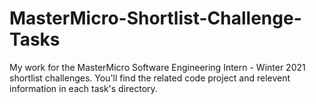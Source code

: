 # MasterMicro-Shortlist-Challenge-Tasks
My work for the MasterMicro Software Engineering Intern - Winter 2021 shortlist challenges.
You'll find the related code project and relevent information in each task's directory.
